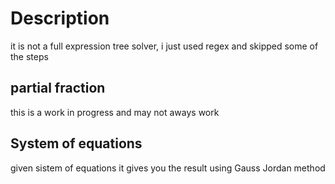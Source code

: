 # Description

it is not a full expression tree solver, i just used regex and skipped some of the steps

## partial fraction

this is a work in progress and may not aways work

## System of equations

given sistem of equations it gives you the result using Gauss Jordan method

